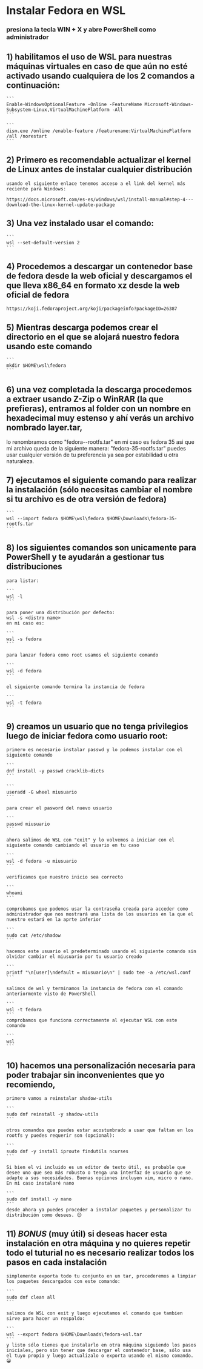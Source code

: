 # Instalar Fedora en WSL

### presiona la tecla WIN + X y abre PowerShell como administrador

## 1) habilitamos el uso de WSL para nuestras máquinas virtuales en caso de que aún no esté activado usando cualquiera de los 2 comandos a continuación:

	```
	Enable-WindowsOptionalFeature -Online -FeatureName Microsoft-Windows-Subsystem-Linux,VirtualMachinePlatform -All
	```

	```
	dism.exe /online /enable-feature /featurename:VirtualMachinePlatform /all /norestart
	```

## 2) Primero es recomendable actualizar el kernel de Linux antes de instalar cualquier distribución

	usando el siguiente enlace tenemos acceso a el link del kernel más reciente para Windows:

	https://docs.microsoft.com/es-es/windows/wsl/install-manual#step-4---download-the-linux-kernel-update-package

## 3) Una vez instalado usar el comando:
	
	```
	wsl --set-default-version 2
	```

## 4) Procedemos a descargar un contenedor base de fedora desde la web oficial y descargamos el que lleva x86_64 en formato xz desde la web oficial de fedora

	https://koji.fedoraproject.org/koji/packageinfo?packageID=26387

## 5) Mientras descarga podemos crear el directorio en el que se alojará nuestro fedora usando este comando
	
	```
	mkdir $HOME\wsl\fedora
	```

## 6) una vez completada la descarga procedemos a extraer usando Z-Zip o WinRAR (la que prefieras), entramos al folder con un nombre en hexadecimal muy estenso y ahí verás un archivo nombrado layer.tar,
   lo renombramos como "fedora-<version>-rootfs.tar" en mi caso es fedora 35 asi que mi archivo queda de la siguiente manera: "fedora-35-rootfs.tar" puedes usar cualquier versión de tu preferencia
   ya sea por estabilidad u otra naturaleza.

## 7) ejecutamos el siguiente comando para realizar la instalación (sólo necesitas cambiar el nombre si tu archivo es de otra versión de fedora)

	```
	wsl --import fedora $HOME\wsl\fedora $HOME\Downloads\fedora-35-rootfs.tar
	```

## 8) los siguientes comandos son unicamente para PowerShell y te ayudarán a gestionar tus distribuciones

	para listar:

	```
	wsl -l
	```

	para poner una distribución por defecto:
	wsl -s <distro name>
	en mi caso es:

	```
	wsl -s fedora
	```

	para lanzar fedora como root usamos el siguiente comando

	```
	wsl -d fedora
	```

	el siguiente comando termina la instancia de fedora

	```
	wsl -t fedora
	```

## 9) creamos un usuario que no tenga privilegios luego de iniciar fedora como usuario root:
	
	primero es necesario instalar passwd y lo podemos instalar con el siguiente comando

	```
	dnf install -y passwd cracklib-dicts
	```

	```
	useradd -G wheel miusuario
	```

	para crear el pasword del nuevo usuario

	```
	passwd miusuario
	```

	ahora salimos de WSL con "exit" y lo volvemos a iniciar con el siguiente comando cambiando el usuario en tu caso

	```
	wsl -d fedora -u miusuario
	```

	verificamos que nuestro inicio sea correcto

	```
	whoami
	```

	comprobamos que podemos usar la contraseña creada para acceder como administrador que nos mostrará una lista de los usuarios en la que el nuestro estará en la aprte inferior

	```
	sudo cat /etc/shadow
	```

	hacemos este usuario el predeterminado usando el siguiente comando sin olvidar cambiar el miusuario por tu usuario creado
	
	```
	printf "\n[user]\ndefault = miusuario\n" | sudo tee -a /etc/wsl.conf
	```

	salimos de wsl y terminamos la instancia de fedora con el comando anteriormente visto de PowerShell

	```
	wsl -t fedora
	```
	comprobamos que funciona correctamente al ejecutar WSL con este comando

	```
	wsl
	```
## 10) hacemos una personalización necesaria para poder trabajar sin inconvenientes que yo recomiendo,
	primero vamos a reinstalar shadow-utils
	
	```
	sudo dnf reinstall -y shadow-utils
	```

	otros comandos que puedes estar acostumbrado a usar que faltan en los rootfs y puedes requerir son (opcional):

	```
	sudo dnf -y install iproute findutils ncurses
	```

	Si bien el vi incluido es un editor de texto útil, es probable que desee uno que sea más robusto o tenga una interfaz de usuario que se adapte a sus necesidades. Buenas opciones incluyen vim, micro o nano. En mi caso instalaré nano
	
	```
	sudo dnf install -y nano
	```
	desde ahora ya puedes proceder a instalar paquetes y personalizar tu distribución como desees. 😉

## 11) *BONUS* (muy útil) si deseas hacer esta instalación en otra máquina y no quieres repetir todo el tuturial no es necesario realizar todos los pasos en cada instalación
	simplemente exporta todo tu conjunto en un tar, procederemos a limpiar los paquetes descargados con este comando:
	
	```
	sudo dnf clean all
	```

	salimos de WSL con exit y luego ejecutamos el comando que tambien sirve para hacer un respaldo:
	
	```
	wsl --export fedora $HOME\Downloads\fedora-wsl.tar
	```
	y listo sólo tienes que instalarlo en otra máquina siguiendo los pasos iniciales, pero sin tener que descargar el contenedor base, sólo usa el tuyo propio y luego actualizalo o exporta usando el mismo comando. 😀
 